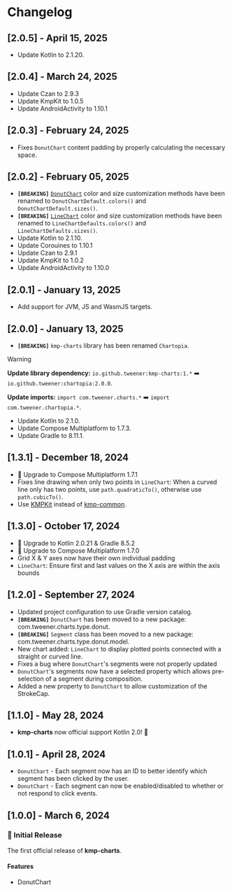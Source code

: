 # Changelog

## [2.0.5] - April 15, 2025
- Update Kotlin to 2.1.20.

## [2.0.4] - March 24, 2025
- Update Czan to 2.9.3
- Update KmpKit to 1.0.5
- Update AndroidActivity to 1.10.1

## [2.0.3] - February 24, 2025
- Fixes `DonutChart` content padding by properly calculating the necessary space.

## [2.0.2] - February 05, 2025
- **`[BREAKING]`** [`DonutChart`](https://github.com/Tweener/chartopia/blob/main/chartopia/src/commonMain/kotlin/com/tweener/chartopia/type/donut/DonutChart.kt) color and size customization methods have been renamed to `DonutChartDefault.colors()` and `DonutChartDefault.sizes()`.
- **`[BREAKING]`** [`LineChart`](https://github.com/Tweener/chartopia/blob/main/chartopia/src/commonMain/kotlin/com/tweener/chartopia/type/line/LineChart.kt) color and size customization methods have been renamed to `LineChartDefaults.colors()` and `LineChartDefaults.sizes()`.
- Update Kotlin to 2.1.10.
- Update Corouines to 1.10.1
- Update Czan to 2.9.1
- Update KmpKit to 1.0.2
- Update AndroidActivity to 1.10.0

## [2.0.1] - January 13, 2025
- Add support for JVM, JS and WasmJS targets.

## [2.0.0] - January 13, 2025
- **`[BREAKING]`** `kmp-charts` library has been renamed `Chartopia`.
> [!WARNING]
> **Update library dependency:** `io.github.tweener:kmp-charts:1.*` ➡️ `io.github.tweener:chartopia:2.0.0`.
> 
> **Update imports:** `import com.tweener.charts.*` ➡️ `import com.tweener.chartopia.*`.
- Update Kotlin to 2.1.0.
- Update Compose Multiplatform to 1.7.3.
- Update Gradle to 8.11.1.

## [1.3.1] - December 18, 2024
- 🚀 Upgrade to Compose Multiplatform 1.7.1
- Fixes line drawing when only two points in `LineChart`: When a curved line only has two points, use `path.quadraticTo()`, otherwise use `path.cubicTo()`.
- Use [KMPKit](https://github.com/Tweener/KMPKit) instead of [kmp-common](https://github.com/Tweener/kmp-bom/tree/main/kmp-common).

## [1.3.0] - October 17, 2024
- 🚀 Upgrade to Kotlin 2.0.21 & Gradle 8.5.2
- 🚀 Upgrade to Compose Multiplatform 1.7.0
- Grid X & Y axes now have their own individual padding
- `LineChart`: Ensure first and last values on the X axis are within the axis bounds

## [1.2.0] - September 27, 2024
- Updated project configuration to use Gradle version catalog.
- **`[BREAKING]`** `DonutChart` has been moved to a new package: com.tweener.charts.type.donut.
- **`[BREAKING]`** `Segment` class has been moved to a new package: com.tweener.charts.type.donut.model.
- New chart added: `LineChart` to display plotted points connected with a straight or curved line.
- Fixes a bug where `DonutChart`'s segments were not properly updated
- `DonutChart`'s segments now have a selected property which allows pre-selection of a segment during composition.
- Added a new property to `DonutChart` to allow customization of the StrokeCap.

## [1.1.0] - May 28, 2024
- **kmp-charts** now official support Kotlin 2.0! 🎉

## [1.0.1] - April 28, 2024
- `DonutChart` - Each segment now has an ID to better identify which segment has been clicked by the user.
- `DonutChart` - Each segment can now be enabled/disabled to whether or not respond to click events.

## [1.0.0] - March 6, 2024

### 🚀 Initial Release

The first official release of **kmp-charts**.

#### Features
  - DonutChart
